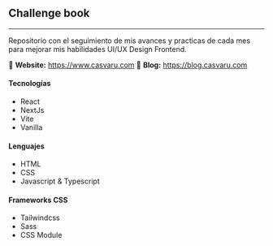 ## Challenge book
----
Repositorio con el seguimiento de mis avances y practicas de cada mes para mejorar mis habilidades UI/UX Design Frontend.

🔗 **Website:** https://www.casvaru.com
🔗 **Blog:** https://blog.casvaru.com

#### Tecnologías
* React
* NextJs
* Vite
* Vanilla

#### Lenguajes
* HTML
* CSS
* Javascript & Typescript

#### Frameworks CSS
* Tailwindcss
* Sass
* CSS Module